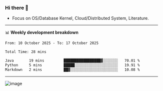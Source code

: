 ### Hi there 👋
<!-- * Daily Meditation via Leetcode/Competitive-Programming. -->
* Focus on OS/Database Kernel, Cloud/Distributed System, Literature.

-------

📊 **Weekly development breakdown**
<!--START_SECTION:waka-->

```txt
From: 10 October 2025 - To: 17 October 2025

Total Time: 28 mins

Java       19 mins         █████████████████▓░░░░░░░   70.01 %
Python     5 mins          █████░░░░░░░░░░░░░░░░░░░░   19.91 %
Markdown   2 mins          ██▓░░░░░░░░░░░░░░░░░░░░░░   10.08 %
```

<!--END_SECTION:waka-->

-------

<!-- [![Leetcode Stats](https://leetcard.jacoblin.cool/hzhang413?font=Fira+Mono)](https://leetcode.com/fxrc) -->
![image](./cyberpunk-ghost-in-the-shell.gif)
<!--![image](./gis-archive.png)-->
